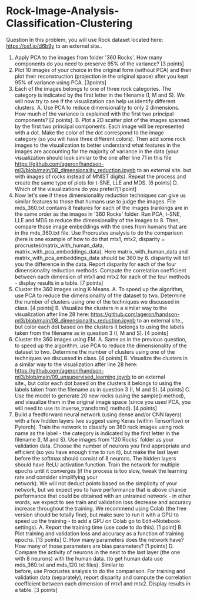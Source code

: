 # Rock-Image-Analysis-Classification-Clustering
Question
In this problem, you will use Rock dataset located here: https://osf.io/d6b9y to an external site.. 

1. Apply PCA to the images from folder '360 Rocks'. How many components do you need to preserve 95% of the variance? [3 points]
2. Plot 10 images of your choice in the original form (without PCA) and then plot their reconstruction (projection in the original space) after you kept 95% of variance using PCA. [3points]
3. Each of the images belongs to one of three rock categories. The category is indicated by the first letter in the filename (I, M and S). We will now try to see if the visualization can 
   help us identify different clusters.
  A. Use PCA to reduce dimensionality to only 2 dimensions. How much of the variance is explained with the first two principal components? [2 points].
  B. Plot a 2D scatter plot of the images spanned by the first two principal components. Each image will be represented with a dot. Make the color of the dot correspond to the image       
     category (so you will have three different colors). Then add some rock images to the visualization to better understand what features in the images are accounting for the majority of       variance in the data (your visualization should look similar to the one after line 71 in this file https://github.com/ageron/handson-ml3/blob/main/08_dimensionality_reduction.ipynb to an external site. but with images of rocks instead of MNIST digits). Repeat the process and create the same type of plots for 
     t-SNE, LLE and MDS. [6 points]
  D. Which of the visualizations do you prefer?[1 point]
4. Now let's see if these dimensionality reduction techniques can give us similar features to those that humans use to judge the images. File mds_360.txt contains 8 features for each of 
   the images (rankings are in the same order as the images in  '360 Rocks' folder. Run PCA, t-SNE, LLE and MDS to reduce the dimensionality of the images to 8. Then, compare those image      embeddings with the ones from humans that are in the mds_360.txt file. Use Procrustes analysis to do the comparison (here is one example of how to do that mtx1, mtx2, disparity =     
   procrustes(matrix_with_human_data, matrix_with_pca_embeddings_data). Here matrix_with_human_data and matrix_with_pca_embeddings_data should be 360 by 8. disparity will tell you the 
   difference in the data. Report disparity for each of the four dimensionality reduction methods. Compute the correlation coefficient between each dimension of mtx1 and mtx2 for each of 
   the four methods - display results in a table. [7 points]
5. Cluster the 360 images using K-Means.
  A. To speed up the algorithm, use PCA to reduce the dimensionality of the dataset to two. Determine the number of clusters using one of the techniques we discussed in class. [4 points]
  B. Visualize the clusters in a similar way to the visualization after line 28 here: https://github.com/ageron/handson-ml3/blob/main/08_dimensionality_reduction.ipynb 
  to an external          site., but color each dot based on the clusters it belongs to using the labels taken from the filename as in question 3  (I, M and S). [4 points]
6. Cluster the 360 images using EM.
  A. Same as in the previous question, to speed up the algorithm, use PCA to reduce the dimensionality of the dataset to two. Determine the number of clusters using one of the techniques 
     we discussed in class. [4 points]
  B. Visualize the clusters in a similar way to the visualization after line 28 here:
       https://github.com/ageron/handson-ml3/blob/main/09_unsupervised_learning.ipynb to an external   
     site., but color each dot based on the clusters it belongs to using the labels taken from the filename as in question 3  (I, M and S). [4 points]
  C. Use the model to generate 20 new rocks (using the sample() method), and visualize them in the original image space (since you used PCA, you will need to use its inverse_transform() 
     method).  [4 points]
8. Build a feedforward neural network (using dense and/or CNN layers) with a few hidden layers (we suggest using Keras (within Tensorflow) or Pytorch). Train the network to classify on 360    rock images using rock name as the label - the category is indicated by the first letter in the filename (I, M and S). Use images from '120 Rocks' folder as your validation data. Choose    the number of neurons you find appropriate and efficient (so you have enough time to run it), but make the last layer before the softmax should consist of 8 neurons. The hidden layers      should have ReLU activation function. Train the network for multiple epochs until it converges (if the process is too slow, tweak the learning rate and consider simplifying your         
   network). We will not deduct points based on the simplicity of your network, but we expect you to have performance that is above chance performance that could be obtained with an 
   untrained network - in other words, we expect to see train and validation loss decrease and accuracy increase throughout the training. We recommend using Colab (the free version should 
   be totally fine), but make sure to run it with a GPU to speed up the training - to add a GPU on Colab go to Edit->Notebook settings). 
  A. Report the training time (use code to do this). [1 point]
  B. Plot training and validation loss and accuracy as a function of training epochs. [13 points]
  C. How many parameters does the network have? How many of those parameters are bias parameters? [1 points]
  D. Compare the activity of neurons in the next to the last layer (the one with 8 neurons) with the human data. (to get human data use mds_360.txt and mds_120.txt files). Similar to     
     before, use Procrustes analysis to do the comparison.  For training and validation data (separately), report disparity and compute the correlation coefficient between each dimension 
     of mtx1 and mtx2. Display results in a table. [3 points]
